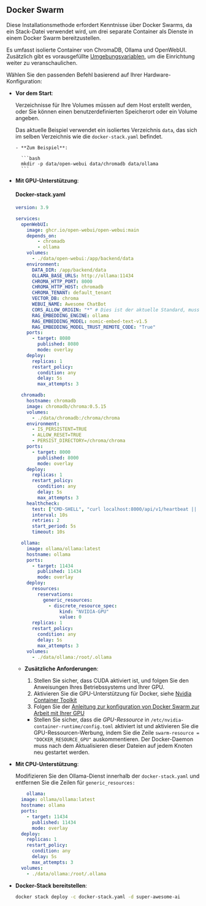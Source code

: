 ## Docker Swarm

Diese Installationsmethode erfordert Kenntnisse über Docker Swarms, da ein Stack-Datei verwendet wird, um drei separate Container als Dienste in einem Docker Swarm bereitzustellen.

Es umfasst isolierte Container von ChromaDB, Ollama und OpenWebUI.
Zusätzlich gibt es vorausgefüllte [Umgebungsvariablen](/getting-started/env-configuration), um die Einrichtung weiter zu veranschaulichen.

Wählen Sie den passenden Befehl basierend auf Ihrer Hardware-Konfiguration:

- **Vor dem Start**:

  Verzeichnisse für Ihre Volumes müssen auf dem Host erstellt werden, oder Sie können einen benutzerdefinierten Speicherort oder ein Volume angeben.
  
  Das aktuelle Beispiel verwendet ein isoliertes Verzeichnis `data`, das sich im selben Verzeichnis wie die `docker-stack.yaml` befindet.
  
      - **Zum Beispiel**:
  
        ```bash
        mkdir -p data/open-webui data/chromadb data/ollama
        ```

- **Mit GPU-Unterstützung**:

  #### Docker-stack.yaml

    ```yaml
    version: 3.9

    services:
      openWebUI:
        image: ghcr.io/open-webui/open-webui:main
        depends_on:
            - chromadb
            - ollama
        volumes:
          - ./data/open-webui:/app/backend/data
        environment:
          DATA_DIR: /app/backend/data 
          OLLAMA_BASE_URLS: http://ollama:11434
          CHROMA_HTTP_PORT: 8000
          CHROMA_HTTP_HOST: chromadb
          CHROMA_TENANT: default_tenant
          VECTOR_DB: chroma
          WEBUI_NAME: Awesome ChatBot
          CORS_ALLOW_ORIGIN: "*" # Dies ist der aktuelle Standard, muss vor dem Live-Schalten geändert werden.
          RAG_EMBEDDING_ENGINE: ollama
          RAG_EMBEDDING_MODEL: nomic-embed-text-v1.5
          RAG_EMBEDDING_MODEL_TRUST_REMOTE_CODE: "True"
        ports:
          - target: 8080
            published: 8080
            mode: overlay
        deploy:
          replicas: 1
          restart_policy:
            condition: any
            delay: 5s
            max_attempts: 3

      chromadb:
        hostname: chromadb
        image: chromadb/chroma:0.5.15
        volumes:
          - ./data/chromadb:/chroma/chroma
        environment:
          - IS_PERSISTENT=TRUE
          - ALLOW_RESET=TRUE
          - PERSIST_DIRECTORY=/chroma/chroma
        ports: 
          - target: 8000
            published: 8000
            mode: overlay
        deploy:
          replicas: 1
          restart_policy:
            condition: any
            delay: 5s
            max_attempts: 3
        healthcheck: 
          test: ["CMD-SHELL", "curl localhost:8000/api/v1/heartbeat || exit 1"]
          interval: 10s
          retries: 2
          start_period: 5s
          timeout: 10s

      ollama:
        image: ollama/ollama:latest
        hostname: ollama
        ports:
          - target: 11434
            published: 11434
            mode: overlay
        deploy:
          resources:
            reservations:
              generic_resources:
                - discrete_resource_spec:
                    kind: "NVIDIA-GPU"
                    value: 0
          replicas: 1
          restart_policy:
            condition: any
            delay: 5s
            max_attempts: 3
        volumes:
          - ./data/ollama:/root/.ollama

    ```

  - **Zusätzliche Anforderungen**:

      1. Stellen Sie sicher, dass CUDA aktiviert ist, und folgen Sie den Anweisungen Ihres Betriebssystems und Ihrer GPU.
      2. Aktivieren Sie die GPU-Unterstützung für Docker, siehe [Nvidia Container Toolkit](https://docs.nvidia.com/datacenter/cloud-native/container-toolkit/latest/install-guide.html " auf der Website von Nvidia.")
      3. Folgen Sie der [Anleitung zur konfiguration von Docker Swarm zur Arbeit mit Ihrer GPU](https://gist.github.com/tomlankhorst/33da3c4b9edbde5c83fc1244f010815c#configuring-docker-to-work-with-your-gpus)
    - Stellen Sie sicher, dass die _GPU-Ressource_ in `/etc/nvidia-container-runtime/config.toml` aktiviert ist und aktivieren Sie die GPU-Ressourcen-Werbung, indem Sie die Zeile `swarm-resource = "DOCKER_RESOURCE_GPU"` auskommentieren. Der Docker-Daemon muss nach dem Aktualisieren dieser Dateien auf jedem Knoten neu gestartet werden.

- **Mit CPU-Unterstützung**:
  
    Modifizieren Sie den Ollama-Dienst innerhalb der `docker-stack.yaml` und entfernen Sie die Zeilen für `generic_resources:`

    ```yaml
        ollama:
      image: ollama/ollama:latest
      hostname: ollama
      ports:
        - target: 11434
          published: 11434
          mode: overlay
      deploy:
        replicas: 1
        restart_policy:
          condition: any
          delay: 5s
          max_attempts: 3
      volumes:
        - ./data/ollama:/root/.ollama
    ```

- **Docker-Stack bereitstellen**:
  
  ```bash
  docker stack deploy -c docker-stack.yaml -d super-awesome-ai
  ```
